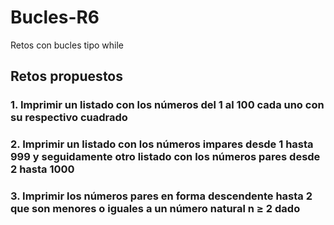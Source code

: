 # Bucles-R6
Retos con bucles tipo while
## Retos propuestos
### 1. Imprimir un listado con los números del 1 al 100 cada uno con su respectivo cuadrado
### 2. Imprimir un listado con los números impares desde 1 hasta 999 y seguidamente otro listado con los números pares desde 2 hasta 1000
### 3. Imprimir los números pares en forma descendente hasta 2 que son menores o iguales a un número natural n ≥ 2 dado
###
